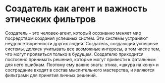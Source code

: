 # Создатель как агент и важность этических фильтров

Создатель – это человек-агент, который осознанно меняет мир посредством создания успешных систем. Эти системы устраняют неудовлетворенности других людей. Создатель, создающий успешные системы, должен учитывать все возможные интересы, в том числе тем, что могут проявиться только в будущем. Создателю приходится постоянно принимать решения, которые могут привести к фатальным для него ошибкам. Поэтому ему важно знать: этика, «шкура на кону» и сострадание входят в состав мыслительного мастерства, и являются фильтрами для принятия личных решений.
